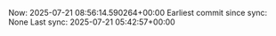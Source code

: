 Now: 2025-07-21 08:56:14.590264+00:00 Earliest commit since sync: None Last sync: 2025-07-21 05:42:57+00:00
